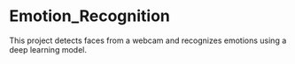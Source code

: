 # Emotion_Recognition
This project detects faces from a webcam and recognizes emotions using a deep learning model.
